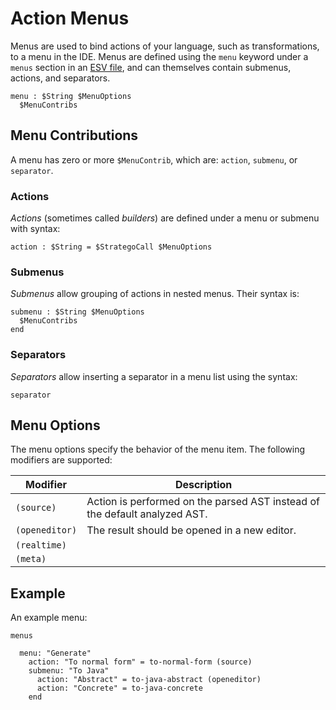 # Action Menus
Menus are used to bind actions of your language, such as transformations, to a menu in the IDE. Menus are defined using the `menu` keyword under a `menus` section in an [ESV file](esv.md), and can themselves contain submenus, actions, and separators.

```esv
menu : $String $MenuOptions
  $MenuContribs
```


## Menu Contributions
A menu has zero or more `$MenuContrib`, which are: `action`, `submenu`, or `separator`.

### Actions
_Actions_ (sometimes called _builders_) are defined under a menu or submenu with syntax:

```esv
action : $String = $StrategoCall $MenuOptions
```

### Submenus
_Submenus_ allow grouping of actions in nested menus. Their syntax is:

```esv
submenu : $String $MenuOptions
  $MenuContribs
end
```

### Separators
_Separators_ allow inserting a separator in a menu list using the syntax:
```esv
separator
```


## Menu Options
The menu options specify the behavior of the menu item. The following modifiers are supported:

| Modifier       | Description                                                                |
| -------------- | -------------------------------------------------------------------------- |
| `(source)`     | Action is performed on the parsed AST instead of the default analyzed AST. |
| `(openeditor)` | The result should be opened in a new editor.                               |
| `(realtime)`   |                                                                            |
| `(meta)`       |                                                                            |


## Example
An example menu:

```esv
menus

  menu: "Generate"
    action: "To normal form" = to-normal-form (source)
    submenu: "To Java"
      action: "Abstract" = to-java-abstract (openeditor)
      action: "Concrete" = to-java-concrete
    end
```